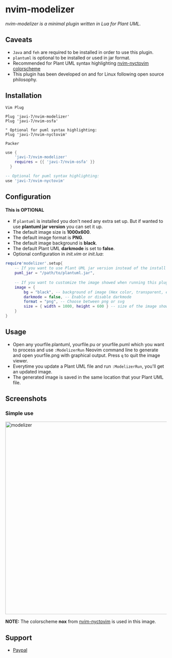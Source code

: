 # nvim-modelizer
*nvim-modelizer is a minimal plugin written in Lua for Plant UML.*

## Caveats
- `Java` and `feh` are required to be installed in order to use this plugin.
- `plantuml` is optional to be installed or used in jar format.
- Recommended for Plant UML syntax highlighting [nvim-nyctovim colorscheme](https://github.com/javi-7/nvim-nyctovim)
- This plugin has been developed on and for Linux following open source philosophy.

## Installation
`Vim Plug`
```vim
Plug 'javi-7/nvim-modelizer'
Plug 'javi-7/nvim-osfa'

" Optional for puml syntax highlighting:
Plug 'javi-7/nvim-nyctovim'
```
`Packer`
```lua
use {
    'javi-7/nvim-modelizer'
    requires = {{ 'javi-7/nvim-osfa' }}
  }

-- Optional for puml syntax highlighting:
use 'javi-7/nvim-nyctovim'
```

## Configuration
#### This is OPTIONAL
- If `plantuml` is installed you don't need any extra set up. But if wanted to use **plantuml jar version** you can set it up.
- The default image size is **1000x600**.
- The default image format is **PNG**. 
- The default image background is **black**. 
- The default Plant UML **darkmode** is set to **false**. 
- Optional configuration in *init.vim* or *init.lua*:
```lua
require'modelizer'.setup{ 
    -- If you want to use Plant UML jar version instead of the install version
    puml_jar = "/path/to/plantuml.jar",
    
    -- If you want to customize the image showed when running this plugin
    image = {
        bg = "black", -- background of image (Hex color, transparent, etc.)
        darkmode = false, -- Enable or disable darkmode 
        format = "png", -- Choose between png or svg
        size = { width = 1000, height = 600 } -- size of the image showed
    }
}
```

## Usage
- Open any yourfile.plantuml, yourfile.pu or yourfile.puml which you want to process and use `:ModelizerRun` Neovim command line to generate and open yourfile.png with graphical output. Press `q` to quit the image viewer.
- Everytime you update a Plant UML file and run `:ModelizerRun`, you'll get an updated image.
- The generated image is saved in the same location that your Plant UML file.

## Screenshots
### Simple use

<img src="https://github.com/javi-7/img/blob/master/nvim-modelizer/modelizer.gif?raw=true" alt="modelizer" style="width:600px;"/>

**NOTE:** The colorscheme **nox** from [nvim-nyctovim](https://github.com/javi-7/nvim-nyctovim) is used in this image.

## Support
- [Paypal](https://www.paypal.com/donate/?hosted_button_id=DT5ZGHRJKYJ8C)
